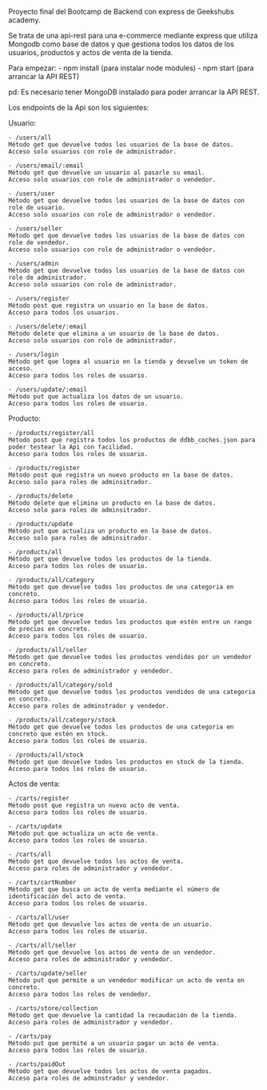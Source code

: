 Proyecto final del Bootcamp de Backend con express de Geekshubs academy.

Se trata de una api-rest para una e-commerce mediante express que utiliza Mongodb como base de datos y que gestiona todos los datos de los usuarios, productos y actos de venta de la tienda. 

Para empezar:
    - npm install (para instalar node modules)
    - npm start (para arrancar la API REST)

pd: Es necesario tener MongoDB instalado para poder arrancar la API REST. 

Los endpoints de la Api son los siguientes:

Usuario:

    - /users/all 
    Método get que devuelve todos los usuarios de la base de datos.
    Acceso solo usuarios con role de administrador.

    - /users/email/:email 
    Método get que devuelve un usuario al pasarle su email.
    Acceso solo usuarios con role de administrador o vendedor.

    - /users/user
    Método get que devuelve todos los usuarios de la base de datos con role de usuario.
    Acceso solo usuarios con role de administrador o vendedor.

    - /users/seller
    Método get que devuelve todos los usuarios de la base de datos con role de vendedor.
    Acceso solo usuarios con role de administrador o vendedor.

    - /users/admin
    Método get que devuelve todos los usuarios de la base de datos con role de administrador.
    Acceso solo usuarios con role de administrador.

    - /users/register
    Método post que registra un usuario en la base de datos.
    Acceso para todos los usuarios.

    - /users/delete/:email
    Método delete que elimina a un usuario de la base de datos.
    Acceso solo usuarios con role de administrador.

    - /users/login
    Método get que logea al usuario en la tienda y devuelve un token de acceso.
    Acceso para todos los roles de usuario.

    - /users/update/:email
    Método put que actualiza los datos de un usuario.
    Acceso para todos los roles de usuario.

Producto:

    - /products/register/all
    Método post que registra todos los productos de ddbb_coches.json para poder testear la Api con facilidad.
    Acceso para todos los roles de usuario.

    - /products/register
    Método post que registra un nuevo producto en la base de datos.
    Acceso solo para roles de adminsitrador.

    - /products/delete
    Método delete que elimina un producto en la base de datos.
    Acceso solo para roles de adminsitrador.

    - /products/update
    Método put que actualiza un producto en la base de datos.
    Acceso solo para roles de adminsitrador.

    - /products/all
    Método get que devuelve todos los productos de la tienda.
    Acceso para todos los roles de usuario.

    - /products/all/category
    Método get que devuelve todos los productos de una categoria en concreto.
    Acceso para todos los roles de usuario.

    - /products/all/price
    Método get que devuelve todos los productos que estén entre un rango de precios en concreto.
    Acceso para todos los roles de usuario.

    - /products/all/seller
    Método get que devuelve todos los productos vendidos por un vendedor en concreto.
    Acceso para roles de administrador y vendedor.

    - /products/all/category/sold
    Método get que devuelve todos los productos vendidos de una categoria en concreto.
    Acceso para roles de adminstrador y vendedor.

    - /products/all/category/stock
    Método get que devuelve todos los productos de una categoria en concreto que estén en stock.
    Acceso para todos los roles de usuario.

    - /products/all/stock
    Método get que devuelve todos los productos en stock de la tienda.
    Acceso para todos los roles de usuario.

Actos de venta: 

    - /carts/register
    Método post que registra un nuevo acto de venta.
    Acceso para todos los roles de usuario.

    - /carts/update
    Método put que actualiza un acto de venta.
    Acceso para todos los roles de usuario.

    - /carts/all
    Método get que devuelve todos los actos de venta.
    Acceso para roles de administrador y vendedor.

    - /carts/cartNumber
    Método get que busca un acto de venta mediante el número de identificación del acto de venta.
    Acceso para todos los roles de usuario.

    - /carts/all/user
    Método get que devuelve los actos de venta de un usuario.
    Acceso para todos los roles de usuario.

    - /carts/all/seller
    Método get que devuelve los actos de venta de un vendedor.
    Acceso para roles de administrador y vendedor.

    - /carts/update/seller
    Método put que permite a un vendedor modificar un acto de venta en concreto.
    Acceso para todos los roles de vendedor.

    - /carts/store/collection
    Método get que devuelve la cantidad la recaudación de la tienda.
    Acceso para roles de administrador y vendedor.

    - /carts/pay
    Método put que permite a un usuario pagar un acto de venta.
    Acceso para todos los roles de usuario.

    - /carts/paidOut
    Método get que devuelve todos los actos de venta pagados.
    Acceso para roles de adminstrador y vendedor.